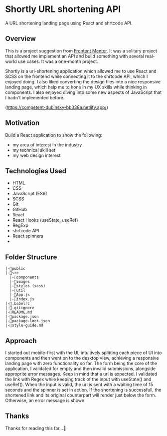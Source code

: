   # Shortly URL shortening API 
  A URL shortening landing page using React and shrtcode API.
  
  ## Overview 
  This is a project suggestion from [Frontent Mentor](https://www.frontendmentor.io/). It was a solitary project that allowed me implement an API and build something with           several real-world use cases. It was a one-month project.
  
  Shortly is a url-shortening application which allowed me to use React and SCSS on the frontend while connecting it to the shrtcode API, which I enjoyed doing. I also liked         converting the design files into a nice responsive landing page, which help me to hone in my UX skills while thinking in components. I also enjoyed diving into some new         aspects of JavaScript that I hadn't implemented before. 
  
  (https://competent-dubinsky-bb338a.netlify.app/)
  
  ## Motivation
  Build a React application to show the following:
  - my area of interest in the industry
  - my technical skill set
  - my web design interest
  
  ## Technologies Used
  - HTML
  - CSS
  - JavaScript (ES6)
  - SCSS
  - Git
  - GitHub
  - React
  - React Hooks (useState, useRef)
  - RegExp
  - shrtcode API
  - React spinners
  - 
  ## Folder Structure
    |-📁public
    |-📁src
      |-📁components
      |-📁images
      |-📁styles (sass)
      |-📁util
      |-📃App.js
      |-📃index.js
    |-📃.babelrc
    |-📃.gitignore
    |-📃README.md
    |-📃package.json
    |-📃package-lock.json
    |-📃style-guide.md
  
  ## Approach
   I started out mobile-first with the UI, intuitively splitting each piece of UI into components and then went on to the desktop view, achieving a responsive landing page with    zero functionality so far. The form being the core of the application, I validated for empty and then invalid submissions, alongside approprite error messages.      Keep in mind that a url is expected. I validated the link with Regex while keeping track of the input with useState() and useRef(). When the input is valid, the url is sent      with a waiting time of 15 seconds and the spinner is set in action. If the shortening is successfull, the shortened link and its original counterpart will render just below      the form. Otherwise, an error message is shown.
   
   ## Thanks
   Thanks for reading this far...🎉
